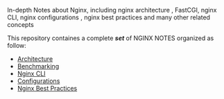 
In-depth Notes about Nginx, including nginx architecture , FastCGI, nginx CLI, nginx configurations , nginx best practices and many other related concepts


This repository containes a complete _**set**_ of NGINX NOTES organized as follow:

- [Architecture](ARCHITECTURE.md)
- [Benchmarking](BENCHMARKING.md)
- [Nginx CLI ](COMMANDS.md)
- [Configurations](CONFIGURATIONS.md)
- [Nginx Best Practices](BEST-PRACTICES.md)